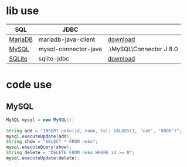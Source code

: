 # lib use
|SQL|JDBC||
|-|-|-|
|[MariaDB](./MariaDB.java)|mariadb-java-client|[download](https://mariadb.com/downloads/connectors/connectors-data-access/java8-connector/)|
|[MySQL](./MySQL.java)|mysql-connector-java|.\MySQL\Connector J 8.0|
|[SQLite](./SQLite.java)|sqlite-jdbc |[download](https://github.com/xerial/sqlite-jdbc/releases)|

# code use
## MySQL
```java
MySQL mysql = new MySQL();
		
String add = "INSERT neko(id, name, tel) VALUES(1, 'cat', '0800')";
mysql.executeUpdate(add);
String show = "SELECT * FROM neko";
mysql.executeQuery(show);
String delete = "DELETE FROM neko WHERE id >= 0";
mysql.executeUpdate(delete);
```
